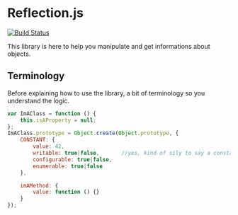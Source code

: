 # Reflection.js

[![Build Status](https://travis-ci.org/Baptouuuu/Reflection.js.png?branch=master)](https://travis-ci.org/Baptouuuu/Reflection.js)

This library is here to help you manipulate and get informations about objects.

## Terminology

Before explaining how to use the library, a bit of terminology so you understand the logic.

```js
var ImAClass = function () {
    this.isAProperty = null;
};
ImAClass.prototype = Object.create(Object.prototype, {
    CONSTANT: {
        value: 42,
        writable: true|false,       //yes, kind of sily to say a constant is writable
        configurable: true|false,
        enumerable: true|false
    },

    imAMethod: {
        value: function () {}
    }
});
```
